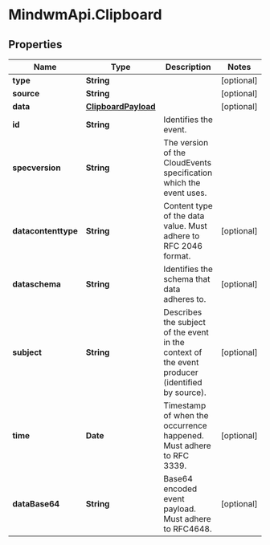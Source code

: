 # MindwmApi.Clipboard

## Properties

Name | Type | Description | Notes
------------ | ------------- | ------------- | -------------
**type** | **String** |  | [optional] 
**source** | **String** |  | [optional] 
**data** | [**ClipboardPayload**](ClipboardPayload.md) |  | [optional] 
**id** | **String** | Identifies the event. | 
**specversion** | **String** | The version of the CloudEvents specification which the event uses. | 
**datacontenttype** | **String** | Content type of the data value. Must adhere to RFC 2046 format. | [optional] 
**dataschema** | **String** | Identifies the schema that data adheres to. | [optional] 
**subject** | **String** | Describes the subject of the event in the context of the event producer (identified by source). | [optional] 
**time** | **Date** | Timestamp of when the occurrence happened. Must adhere to RFC 3339. | [optional] 
**dataBase64** | **String** | Base64 encoded event payload. Must adhere to RFC4648. | [optional] 


